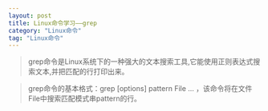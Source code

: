 ```yaml
---
layout: post
title: Linux命令学习——grep
category: "Linux命令"
tag: "Linux命令"
---
```


>    grep命令是Linux系统下的一种强大的文本搜索工具,它能使用正则表达式搜索文本,并把匹配的行打印出来。

>    grep命令的基本格式：grep [options] pattern File ... ，该命令将在文件File中搜索匹配模式串pattern的行。


